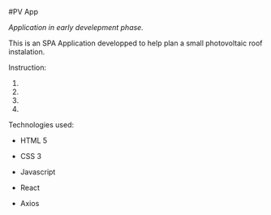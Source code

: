 #PV App

*Application in early develepment phase.*

This is an SPA Application developped to help plan a small photovoltaic roof instalation.

Instruction:

1.

2.

3.

4.

Technologies used:

* HTML 5

* CSS 3

* Javascript

* React

* Axios
